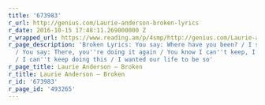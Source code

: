 ```yaml
---
title: '673983'
r_url: http://genius.com/Laurie-anderson-broken-lyrics
r_date: 2016-10-15 17:48:11.269000000 Z
r_wrapped_url: https://www.reading.am/p/4smp/http://genius.com/Laurie-anderson-broken-lyrics
r_page_description: 'Broken Lyrics: You say: Where have you been? / I say: Nowhere
  / You say: There, you''re doing it again / You know I can''t keep, I can''t keep
  / I can''t keep doing this / I wanted our life to be so'
r_page_title: Laurie Anderson – Broken
r_title: Laurie Anderson – Broken
r_id: '673983'
r_page_id: '493265'
---
```


